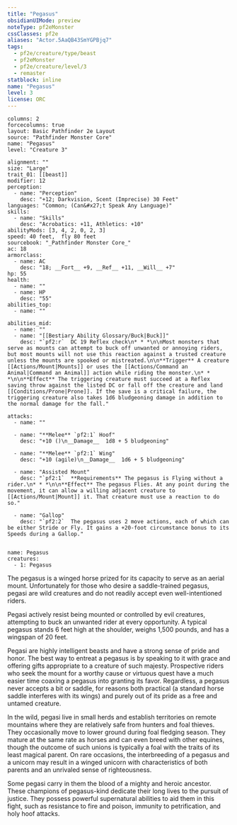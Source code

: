 ```yaml
---
title: "Pegasus"
obsidianUIMode: preview
noteType: pf2eMonster
cssClasses: pf2e
aliases: "Actor.5AaQB43SmYGPBjq7" 
tags:
  - pf2e/creature/type/beast
  - pf2eMonster
  - pf2e/creature/level/3
  - remaster
statblock: inline
name: "Pegasus"
level: 3
license: ORC
---
```


```statblock
columns: 2
forcecolumns: true
layout: Basic Pathfinder 2e Layout
source: "Pathfinder Monster Core"
name: "Pegasus"
level: "Creature 3"

alignment: ""
size: "Large"
trait_01: [[beast]]
modifier: 12
perception:
  - name: "Perception"
    desc: "+12; Darkvision, Scent (Imprecise) 30 Feet"
languages: "Common; (Can&#x27;t Speak Any Language)"
skills:
  - name: "Skills"
    desc: "Acrobatics: +11, Athletics: +10"
abilityMods: [3, 4, 2, 0, 2, 3]
speed: 40 feet,  fly 80 feet
sourcebook: "_Pathfinder Monster Core_"
ac: 18
armorclass:
  - name: AC
    desc: "18; __Fort__ +9, __Ref__ +11, __Will__ +7"
hp: 55
health:
  - name: ""
  - name: HP
    desc: "55"
abilities_top:
  - name: ""

abilities_mid:
  - name: ""
  - name: "[[Bestiary Ability Glossary/Buck|Buck]]"
    desc: "`pf2:r`  DC 19 Reflex check\n* * *\n\nMost monsters that serve as mounts can attempt to buck off unwanted or annoying riders, but most mounts will not use this reaction against a trusted creature unless the mounts are spooked or mistreated.\n\n**Trigger** A creature [[Actions/Mount|Mounts]] or uses the [[Actions/Command an Animal|Command an Animal]] action while riding the monster.\n* * *\n\n**Effect** The triggering creature must succeed at a Reflex saving throw against the listed DC or fall off the creature and land [[Conditions/Prone|Prone]]. If the save is a critical failure, the triggering creature also takes 1d6 bludgeoning damage in addition to the normal damage for the fall."

attacks:
  - name: ""

  - name: "**Melee** `pf2:1` Hoof"
    desc: "+10 ()\n__Damage__  1d8 + 5 bludgeoning"

  - name: "**Melee** `pf2:1` Wing"
    desc: "+10 (agile)\n__Damage__  1d6 + 5 bludgeoning"

  - name: "Assisted Mount"
    desc: "`pf2:1`  **Requirements** The pegasus is Flying without a rider.\n* * *\n\n**Effect** The pegasus Flies. At any point during the movement, it can allow a willing adjacent creature to [[Actions/Mount|Mount]] it. That creature must use a reaction to do so."

  - name: "Gallop"
    desc: "`pf2:2`  The pegasus uses 2 move actions, each of which can be either Stride or Fly. It gains a +20-foot circumstance bonus to its Speeds during a Gallop."
 
```

```encounter-table
name: Pegasus
creatures:
  - 1: Pegasus
```



The pegasus is a winged horse prized for its capacity to serve as an aerial mount. Unfortunately for those who desire a saddle-trained pegasus, pegasi are wild creatures and do not readily accept even well-intentioned riders.

Pegasi actively resist being mounted or controlled by evil creatures, attempting to buck an unwanted rider at every opportunity. A typical pegasus stands 6 feet high at the shoulder, weighs 1,500 pounds, and has a wingspan of 20 feet.

Pegasi are highly intelligent beasts and have a strong sense of pride and honor. The best way to entreat a pegasus is by speaking to it with grace and offering gifts appropriate to a creature of such majesty. Prospective riders who seek the mount for a worthy cause or virtuous quest have a much easier time coaxing a pegasus into granting its favor. Regardless, a pegasus never accepts a bit or saddle, for reasons both practical (a standard horse saddle interferes with its wings) and purely out of its pride as a free and untamed creature.

In the wild, pegasi live in small herds and establish territories on remote mountains where they are relatively safe from hunters and foal thieves. They occasionally move to lower ground during foal fledging season. They mature at the same rate as horses and can even breed with other equines, though the outcome of such unions is typically a foal with the traits of its least magical parent. On rare occasions, the interbreeding of a pegasus and a unicorn may result in a winged unicorn with characteristics of both parents and an unrivaled sense of righteousness.

Some pegasi carry in them the blood of a mighty and heroic ancestor. These champions of pegasus-kind dedicate their long lives to the pursuit of justice. They possess powerful supernatural abilities to aid them in this fight, such as resistance to fire and poison, immunity to petrification, and holy hoof attacks.
